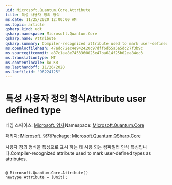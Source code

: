 ```yaml
---
uid: Microsoft.Quantum.Core.Attribute
title: 특성 사용자 정의 형식
ms.date: 11/25/2020 12:00:00 AM
ms.topic: article
qsharp.kind: udt
qsharp.namespace: Microsoft.Quantum.Core
qsharp.name: Attribute
qsharp.summary: Compiler-recognized attribute used to mark user-defined types as attributes.
ms.openlocfilehash: 47adc72ec4e942420c97dff6d55a5a5dc27f3b9c
ms.sourcegitcommit: a87c1aa8e7453360025e47ba614f25b02ea84ec3
ms.translationtype: MT
ms.contentlocale: ko-KR
ms.lasthandoff: 11/26/2020
ms.locfileid: "96224125"
---
```

# <a name="attribute-user-defined-type"></a><span data-ttu-id="ff5ea-102">특성 사용자 정의 형식</span><span class="sxs-lookup"><span data-stu-id="ff5ea-102">Attribute user defined type</span></span>

<span data-ttu-id="ff5ea-103">네임 스페이스: [Microsoft. 양자](xref:Microsoft.Quantum.Core)</span><span class="sxs-lookup"><span data-stu-id="ff5ea-103">Namespace: [Microsoft.Quantum.Core](xref:Microsoft.Quantum.Core)</span></span>

<span data-ttu-id="ff5ea-104">패키지: [Microsoft. 양자](https://nuget.org/packages/Microsoft.Quantum.QSharp.Core)</span><span class="sxs-lookup"><span data-stu-id="ff5ea-104">Package: [Microsoft.Quantum.QSharp.Core](https://nuget.org/packages/Microsoft.Quantum.QSharp.Core)</span></span>


<span data-ttu-id="ff5ea-105">사용자 정의 형식을 특성으로 표시 하는 데 사용 되는 컴파일러 인식 특성입니다.</span><span class="sxs-lookup"><span data-stu-id="ff5ea-105">Compiler-recognized attribute used to mark user-defined types as attributes.</span></span>

```qsharp

@ Microsoft.Quantum.Core.Attribute()
newtype Attribute = (Unit);
```


